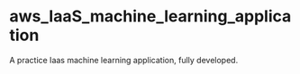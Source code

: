 # aws_IaaS_machine_learning_application
A practice Iaas machine learning application, fully developed.
